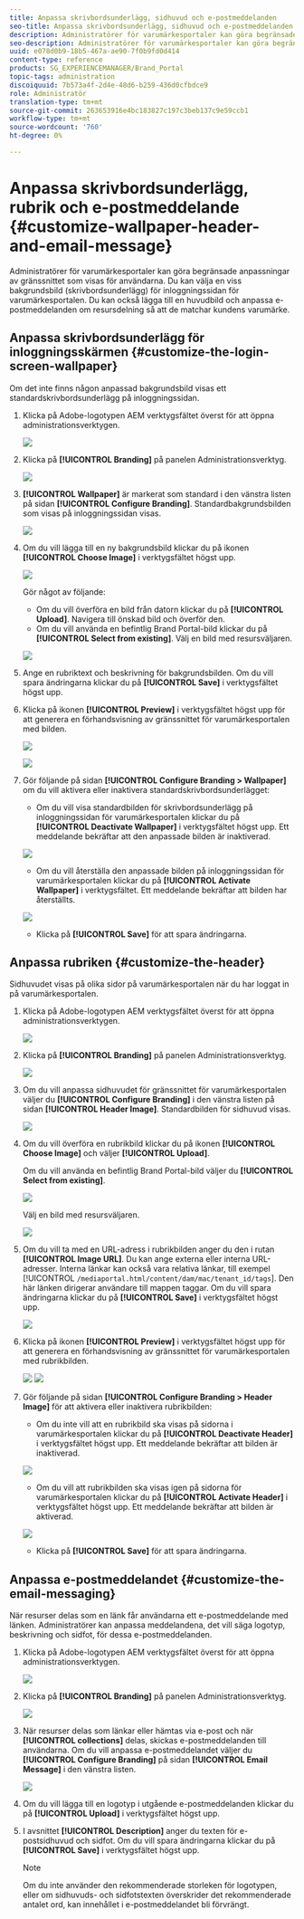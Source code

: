 ```yaml
---
title: Anpassa skrivbordsunderlägg, sidhuvud och e-postmeddelanden
seo-title: Anpassa skrivbordsunderlägg, sidhuvud och e-postmeddelanden
description: Administratörer för varumärkesportaler kan göra begränsade anpassningar av gränssnittet som visas för användarna. Du kan välja en viss bakgrundsbild (skrivbordsunderlägg) för inloggningssidan för varumärkesportalen. Du kan också lägga till en huvudbild och anpassa e-postmeddelanden om resursdelning så att de matchar kundens varumärke.
seo-description: Administratörer för varumärkesportaler kan göra begränsade anpassningar av gränssnittet som visas för användarna. Du kan välja en viss bakgrundsbild (skrivbordsunderlägg) för inloggningssidan för varumärkesportalen. Du kan också lägga till en huvudbild och anpassa e-postmeddelanden om resursdelning så att de matchar kundens varumärke.
uuid: e078d0b9-18b5-467a-ae90-7f0b9fd0d414
content-type: reference
products: SG_EXPERIENCEMANAGER/Brand_Portal
topic-tags: administration
discoiquuid: 7b573a4f-2d4e-48d6-b259-436d0cfbdce9
role: Administratör
translation-type: tm+mt
source-git-commit: 263653916e4bc183827c197c3beb137c9e59ccb1
workflow-type: tm+mt
source-wordcount: '760'
ht-degree: 0%

---
```



# Anpassa skrivbordsunderlägg, rubrik och e-postmeddelande {#customize-wallpaper-header-and-email-message}

Administratörer för varumärkesportaler kan göra begränsade anpassningar av gränssnittet som visas för användarna. Du kan välja en viss bakgrundsbild (skrivbordsunderlägg) för inloggningssidan för varumärkesportalen. Du kan också lägga till en huvudbild och anpassa e-postmeddelanden om resursdelning så att de matchar kundens varumärke.

## Anpassa skrivbordsunderlägg för inloggningsskärmen {#customize-the-login-screen-wallpaper}

Om det inte finns någon anpassad bakgrundsbild visas ett standardskrivbordsunderlägg på inloggningssidan.

1. Klicka på Adobe-logotypen AEM verktygsfältet överst för att öppna administrationsverktygen.

   ![](assets/aemlogo.png)

1. Klicka på **[!UICONTROL Branding]** på panelen Administrationsverktyg.


   ![](assets/admin-tools-panel-10.png)

1. **[!UICONTROL Wallpaper]** är markerat som standard i den vänstra listen på sidan **[!UICONTROL Configure Branding]**. Standardbakgrundsbilden som visas på inloggningssidan visas.

   ![](assets/default_wallpaper.png)

1. Om du vill lägga till en ny bakgrundsbild klickar du på ikonen **[!UICONTROL Choose Image]** i verktygsfältet högst upp.

   ![](assets/choose_wallpaperimage.png)

   Gör något av följande:

   * Om du vill överföra en bild från datorn klickar du på **[!UICONTROL Upload]**. Navigera till önskad bild och överför den.
   * Om du vill använda en befintlig Brand Portal-bild klickar du på **[!UICONTROL Select from existing]**. Välj en bild med resursväljaren.

   ![](assets/asset-picker.png)

1. Ange en rubriktext och beskrivning för bakgrundsbilden. Om du vill spara ändringarna klickar du på **[!UICONTROL Save]** i verktygsfältet högst upp.

1. Klicka på ikonen **[!UICONTROL Preview]** i verktygsfältet högst upp för att generera en förhandsvisning av gränssnittet för varumärkesportalen med bilden.

   ![](assets/chlimage_1.png)

   ![](assets/custom-wallpaper-preview.png)

1. Gör följande på sidan **[!UICONTROL Configure Branding > Wallpaper]** om du vill aktivera eller inaktivera standardskrivbordsunderlägget:

   * Om du vill visa standardbilden för skrivbordsunderlägg på inloggningssidan för varumärkesportalen klickar du på **[!UICONTROL Deactivate Wallpaper]** i verktygsfältet högst upp. Ett meddelande bekräftar att den anpassade bilden är inaktiverad.

   ![](assets/chlimage_1-1.png)

   * Om du vill återställa den anpassade bilden på inloggningssidan för varumärkesportalen klickar du på **[!UICONTROL Activate Wallpaper]** i verktygsfältet. Ett meddelande bekräftar att bilden har återställts.

   ![](assets/chlimage_1-2.png)

   * Klicka på **[!UICONTROL Save]** för att spara ändringarna.



## Anpassa rubriken {#customize-the-header}

Sidhuvudet visas på olika sidor på varumärkesportalen när du har loggat in på varumärkesportalen.

1. Klicka på Adobe-logotypen AEM verktygsfältet överst för att öppna administrationsverktygen.

   ![](assets/aemlogo.png)

1. Klicka på **[!UICONTROL Branding]** på panelen Administrationsverktyg.

   ![](assets/admin-tools-panel-11.png)

1. Om du vill anpassa sidhuvudet för gränssnittet för varumärkesportalen väljer du **[!UICONTROL Configure Branding]** i den vänstra listen på sidan **[!UICONTROL Header Image]**. Standardbilden för sidhuvud visas.

   ![](assets/default-header.png)

1. Om du vill överföra en rubrikbild klickar du på ikonen **[!UICONTROL Choose Image]** och väljer **[!UICONTROL Upload]**.

   Om du vill använda en befintlig Brand Portal-bild väljer du **[!UICONTROL Select from existing]**.

   ![](assets/choose_wallpaperimage-1.png)

   Välj en bild med resursväljaren.

   ![](assets/asset-picker-header.png)

1. Om du vill ta med en URL-adress i rubrikbilden anger du den i rutan **[!UICONTROL Image URL]**. Du kan ange externa eller interna URL-adresser. Interna länkar kan också vara relativa länkar, till exempel
   [!UICONTROL `/mediaportal.html/content/dam/mac/tenant_id/tags`].
Den här länken dirigerar användare till mappen taggar.
Om du vill spara ändringarna klickar du på **[!UICONTROL Save]** i verktygsfältet högst upp.

   ![](assets/configure_brandingheaderimageurl.png)

1. Klicka på ikonen **[!UICONTROL Preview]** i verktygsfältet högst upp för att generera en förhandsvisning av gränssnittet för varumärkesportalen med rubrikbilden.

   ![](assets/chlimage_1-3.png)
   ![](assets/custom_header_preview.png)

1. Gör följande på sidan **[!UICONTROL Configure Branding > Header Image]** för att aktivera eller inaktivera rubrikbilden:

   * Om du inte vill att en rubrikbild ska visas på sidorna i varumärkesportalen klickar du på **[!UICONTROL Deactivate Header]** i verktygsfältet högst upp. Ett meddelande bekräftar att bilden är inaktiverad.

   ![](assets/chlimage_1-4.png)

   * Om du vill att rubrikbilden ska visas igen på sidorna för varumärkesportalen klickar du på **[!UICONTROL Activate Header]** i verktygsfältet högst upp. Ett meddelande bekräftar att bilden är aktiverad.

   ![](assets/chlimage_1-5.png)

   * Klicka på **[!UICONTROL Save]** för att spara ändringarna.



## Anpassa e-postmeddelandet {#customize-the-email-messaging}

När resurser delas som en länk får användarna ett e-postmeddelande med länken. Administratörer kan anpassa meddelandena, det vill säga logotyp, beskrivning och sidfot, för dessa e-postmeddelanden.

1. Klicka på Adobe-logotypen AEM verktygsfältet överst för att öppna administrationsverktygen.

   ![](assets/aemlogo.png)

1. Klicka på **[!UICONTROL Branding]** på panelen Administrationsverktyg.

   ![](assets/admin-tools-panel-12.png)

1. När resurser delas som länkar eller hämtas via e-post och när **[!UICONTROL collections]** delas, skickas e-postmeddelanden till användarna. Om du vill anpassa e-postmeddelandet väljer du **[!UICONTROL Configure Branding]** på sidan **[!UICONTROL Email Message]** i den vänstra listen.

   ![](assets/configure-branding-page-email.png)

1. Om du vill lägga till en logotyp i utgående e-postmeddelanden klickar du på **[!UICONTROL Upload]** i verktygsfältet högst upp.

1. I avsnittet **[!UICONTROL Description]** anger du texten för e-postsidhuvud och sidfot. Om du vill spara ändringarna klickar du på **[!UICONTROL Save]** i verktygsfältet högst upp.

   >[!NOTE]
   >
   >Om du inte använder den rekommenderade storleken för logotypen, eller om sidhuvuds- och sidfotstexten överskrider det rekommenderade antalet ord, kan innehållet i e-postmeddelandet bli förvrängt.
